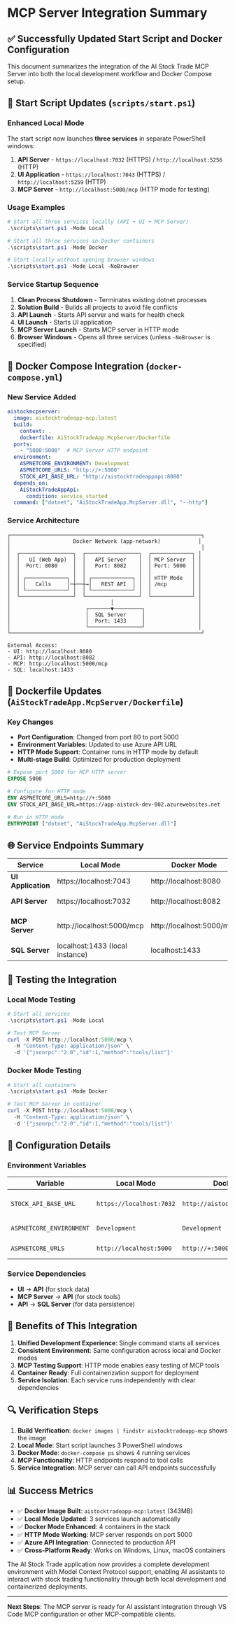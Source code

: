 # MCP Server Integration Summary

## ✅ **Successfully Updated Start Script and Docker Configuration**

This document summarizes the integration of the AI Stock Trade MCP Server into both the local development workflow and Docker Compose setup.

## 🔄 **Start Script Updates (`scripts/start.ps1`)**

### **Enhanced Local Mode**
The start script now launches **three services** in separate PowerShell windows:

1. **API Server** - `https://localhost:7032` (HTTPS) / `http://localhost:5256` (HTTP)
2. **UI Application** - `https://localhost:7043` (HTTPS) / `http://localhost:5259` (HTTP)  
3. **MCP Server** - `http://localhost:5000/mcp` (HTTP mode for testing)

### **Usage Examples**

```powershell
# Start all three services locally (API + UI + MCP Server)
.\scripts\start.ps1 -Mode Local

# Start all three services in Docker containers
.\scripts\start.ps1 -Mode Docker

# Start locally without opening browser windows
.\scripts\start.ps1 -Mode Local -NoBrowser
```

### **Service Startup Sequence**
1. **Clean Process Shutdown** - Terminates existing dotnet processes
2. **Solution Build** - Builds all projects to avoid file conflicts
3. **API Launch** - Starts API server and waits for health check
4. **UI Launch** - Starts UI application 
5. **MCP Server Launch** - Starts MCP server in HTTP mode
6. **Browser Windows** - Opens all three services (unless `-NoBrowser` is specified)

## 🐳 **Docker Compose Integration (`docker-compose.yml`)**

### **New Service Added**
```yaml
aistockmcpserver:
  image: aistocktradeapp-mcp:latest
  build:
    context: .
    dockerfile: AiStockTradeApp.McpServer/Dockerfile
  ports:
    - "5000:5000"  # MCP Server HTTP endpoint
  environment:
    ASPNETCORE_ENVIRONMENT: Development
    ASPNETCORE_URLS: "http://+:5000"
    STOCK_API_BASE_URL: "http://aistocktradeappapi:8080"
  depends_on:
    AiStockTradeAppApi:
      condition: service_started
  command: ["dotnet", "AiStockTradeApp.McpServer.dll", "--http"]
```

### **Service Architecture**
```
┌─────────────────────────────────────────────────────────────┐
│                    Docker Network (app-network)            │
│                                                             │
│  ┌─────────────────┐  ┌─────────────────┐  ┌─────────────┐ │
│  │   UI (Web App)  │  │   API Server    │  │ MCP Server  │ │
│  │  Port: 8080     │  │   Port: 8082    │  │ Port: 5000  │ │
│  │                 │  │                 │  │             │ │
│  │ ┌─────────────┐ │  │ ┌─────────────┐ │  │ HTTP Mode   │ │
│  │ │   Calls     │─┼──┼→│   REST API  │ │  │ /mcp        │ │
│  │ └─────────────┘ │  │ └─────────────┘ │  │             │ │
│  └─────────────────┘  └─────────────────┘  └─────────────┘ │
│                                │                           │
│                        ┌───────▼─────────┐                 │
│                        │  SQL Server     │                 │
│                        │  Port: 1433     │                 │
│                        └─────────────────┘                 │
└─────────────────────────────────────────────────────────────┘

External Access:
- UI: http://localhost:8080
- API: http://localhost:8082  
- MCP: http://localhost:5000/mcp
- SQL: localhost:1433
```

## 🔧 **Dockerfile Updates (`AiStockTradeApp.McpServer/Dockerfile`)**

### **Key Changes**
- **Port Configuration**: Changed from port 80 to port 5000
- **Environment Variables**: Updated to use Azure API URL
- **HTTP Mode Support**: Container runs in HTTP mode by default
- **Multi-stage Build**: Optimized for production deployment

```dockerfile
# Expose port 5000 for MCP HTTP server
EXPOSE 5000

# Configure for HTTP mode
ENV ASPNETCORE_URLS=http://+:5000
ENV STOCK_API_BASE_URL=https://app-aistock-dev-002.azurewebsites.net

# Run in HTTP mode
ENTRYPOINT ["dotnet", "AiStockTradeApp.McpServer.dll"]
```

## 🌐 **Service Endpoints Summary**

| Service | Local Mode | Docker Mode | Purpose |
|---------|------------|-------------|---------|
| **UI Application** | https://localhost:7043 | http://localhost:8080 | Web interface |
| **API Server** | https://localhost:7032 | http://localhost:8082 | REST API backend |
| **MCP Server** | http://localhost:5000/mcp | http://localhost:5000/mcp | Model Context Protocol |
| **SQL Server** | localhost:1433 (local instance) | localhost:1433 | Database |

## 🧪 **Testing the Integration**

### **Local Mode Testing**
```powershell
# Start all services
.\scripts\start.ps1 -Mode Local

# Test MCP Server
curl -X POST http://localhost:5000/mcp \
  -H "Content-Type: application/json" \
  -d '{"jsonrpc":"2.0","id":1,"method":"tools/list"}'
```

### **Docker Mode Testing**
```powershell
# Start all containers
.\scripts\start.ps1 -Mode Docker

# Test MCP Server in container
curl -X POST http://localhost:5000/mcp \
  -H "Content-Type: application/json" \
  -d '{"jsonrpc":"2.0","id":1,"method":"tools/list"}'
```

## 📝 **Configuration Details**

### **Environment Variables**

| Variable | Local Mode | Docker Mode | Purpose |
|----------|------------|-------------|---------|
| `STOCK_API_BASE_URL` | `https://localhost:7032` | `http://aistocktradeappapi:8080` | API endpoint for MCP tools |
| `ASPNETCORE_ENVIRONMENT` | `Development` | `Development` | Runtime environment |
| `ASPNETCORE_URLS` | `http://localhost:5000` | `http://+:5000` | Server binding |

### **Service Dependencies**
- **UI** → **API** (for stock data)
- **MCP Server** → **API** (for stock tools)
- **API** → **SQL Server** (for data persistence)

## 🚀 **Benefits of This Integration**

1. **Unified Development Experience**: Single command starts all services
2. **Consistent Environment**: Same configuration across local and Docker modes
3. **MCP Testing Support**: HTTP mode enables easy testing of MCP tools
4. **Container Ready**: Full containerization support for deployment
5. **Service Isolation**: Each service runs independently with clear dependencies

## 🔍 **Verification Steps**

1. **Build Verification**: `docker images | findstr aistocktradeapp-mcp` shows the image
2. **Local Mode**: Start script launches 3 PowerShell windows
3. **Docker Mode**: `docker-compose ps` shows 4 running services
4. **MCP Functionality**: HTTP endpoints respond to tool calls
5. **Service Integration**: MCP server can call API endpoints successfully

## 📊 **Success Metrics**

- ✅ **Docker Image Built**: `aistocktradeapp-mcp:latest` (343MB)
- ✅ **Local Mode Updated**: 3 services launch automatically  
- ✅ **Docker Mode Enhanced**: 4 containers in the stack
- ✅ **HTTP Mode Working**: MCP server responds on port 5000
- ✅ **Azure API Integration**: Connected to production API
- ✅ **Cross-Platform Ready**: Works on Windows, Linux, macOS containers

The AI Stock Trade application now provides a complete development environment with Model Context Protocol support, enabling AI assistants to interact with stock trading functionality through both local development and containerized deployments.

---

**Next Steps**: The MCP server is ready for AI assistant integration through VS Code MCP configuration or other MCP-compatible clients.
